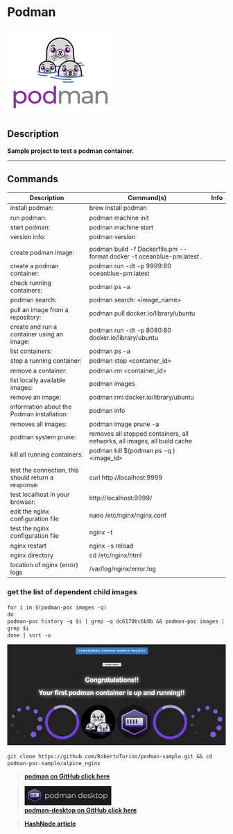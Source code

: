 # Podman

![podman](alpine_nginx/images/podman-new.png)

## Description
**Sample project to test a podman container.**

---

## Commands

| Description                                         | Command(s)                                                                | Info |
|-----------------------------------------------------|---------------------------------------------------------------------------|------|
| install podman:                                     | brew install podman                                                       |      |
| run podman:                                         | podman machine init                                                       |      |
| start podman:                                       | podman machine start                                                      |      |
| version info:                                       | podman version                                                            |      |
|                                                     |                                                                           |      |
| create podman image:                                | podman build -f Dockerfile.pm --format docker -t oceanblue-pm:latest .    |      |
| create a podman container:                          | podman run -dt -p 9999:80 oceanblue-pm:latest                             |      |
| check running containers:                           | podman ps -a                                                              |      |
| podman search:                                      | podman search: <image_name>                                               |      |
| pull an image from a repository:                    | podman pull docker.io/library/ubuntu                                      |      |
| create and run a container using an image:          | podman run -dt -p 8080:80 docker.io/library/ubuntu                        |      |
| list containers:                                    | podman ps -a                                                              |      |
| stop a running container:                           | podman stop <container_id>                                                |      |
| remove a container:                                 | podman rm <container_id>                                                  |      |
| list locally available images:                      | podman images                                                             |      |
| remove an image:                                    | podman rmi docker.io/library/ubuntu                                       |      |
| information about the Podman installation:          | podman info                                                               |      |
| removes all images:                                 | podman image prune -a                                                     |      |
| podman system prune:                                | removes all stopped containers, all networks, all images, all build cache |      |
| kill all running containers:                        | podman kill $(podman ps -q ) <image_id>                                   |      |
|                                                     |                                                                           |      |
| test the connection, this should return a response: | curl http://localhost:9999                                                |      |
| test localhost in your browser:                     | http://localhost:9999/                                                    |      |
| edit the nginx configuration file                   | nano /etc/nginx/nginx.conf                                                |      |
| test the nginx configuration file                   | nginx -t                                                                  |      |
| nginx restart                                       | nginx -s reload                                                           |      |
| nginx directory                                     | cd /etc/nginx/html                                                        |      |
| location of nginx (error) logs                      | /var/log/nginx/error.log                                                  |      |


### get the list of dependent child images

```shell
for i in $(podman-poc images -q)
do
podman-poc history -q $i | grep -q dc6170bc6b8b && podman-poc images | grep $i
done | sort -u
```

![success](alpine_nginx/images/podman-small.png)


```shell
git clone https://github.com/RobertoTorino/podman-sample.git && cd podman-poc-sample/alpine_nginx
```

> **[podman on GitHub click here](https://github.com/containers/podman)**

> ![desktop](alpine_nginx/images/podman-desktop.png)            
> **[podman-desktop on GitHub click here](https://github.com/containers/podman-desktop)**

> **[HashNode article ](https://cloudit.hashnode.dev/podman-a-real-docker-alternative)**

